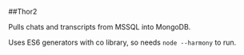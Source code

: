 ##Thor2

Pulls chats and transcripts from MSSQL into MongoDB.

Uses ES6 generators with co library, so needs `node --harmony` to run.
